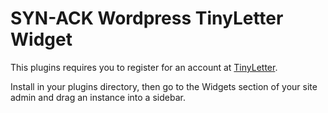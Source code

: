 # SYN-ACK Wordpress TinyLetter Widget

This plugins requires you to register for an account at [TinyLetter](http://tinyletter.com).

Install in your plugins directory, then go to the Widgets section of your site admin and drag an instance into a sidebar.
